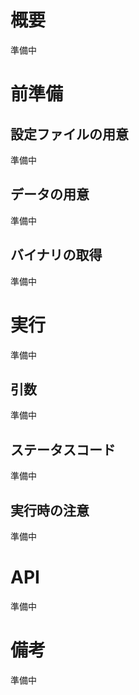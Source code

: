 # 概要
準備中
# 前準備
## 設定ファイルの用意
準備中
## データの用意
準備中
## バイナリの取得
準備中
# 実行
準備中
## 引数
準備中
## ステータスコード
準備中
## 実行時の注意
準備中
# API
準備中
# 備考
準備中
